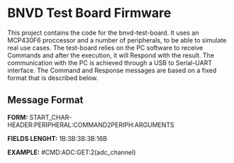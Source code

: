 # BNVD Test Board Firmware
This project contains the code for the bnvd-test-board. It uses an MCP430F6 proccessor and a number of peripherals, to be able to simulate real use cases.
The test-board relies on the PC software to receive Commands and after the execution, it will Respond with the result. The communication with the PC is achieved through a USB to Serial-UART interface.
The Command and Response messages are based on a fixed format that is described below.

## Message Format
**FORM:**			 START_CHAR-HEADER:PERIPHERAL:COMMAND2PERIPH:ARGUMENTS

**FIELDS LENGHT:**	 1B:3B:3B:3B:16B 

**EXAMPLE:**		 #CMD:ADC:GET:2(adc_channel)

